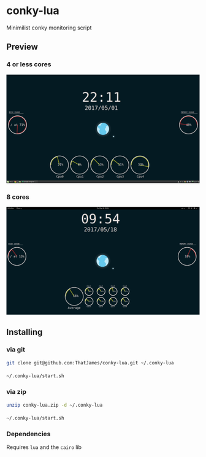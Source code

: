 # conky-lua
Minimilist conky monitoring script

## Preview
### 4 or less cores
![Alt Text](images/Conky.png)

### 8 cores
![8 Core Screenshot](images/Multi-core.png)

## Installing
### via git

```bash
git clone git@github.com:ThatJames/conky-lua.git ~/.conky-lua

~/.conky-lua/start.sh
```
### via zip
```bash
unzip conky-lua.zip -d ~/.conky-lua

~/.conky-lua/start.sh
```

### Dependencies
Requires `lua` and the `cairo` lib
